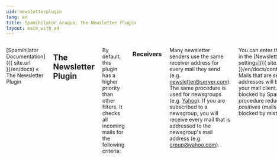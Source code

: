 ```yaml
---
uid: newsletterplugin
lang: en
title: Spamihilator &raquo; The Newsletter Plugin
layout: main_with_ad
---
```


<div class="row">
<div class="twelve columns" markdown="1">

[Spamihilator Documentation]({{ site.url }}/en/docs) &laquo; The Newsletter Plugin

## The Newsletter Plugin

By default, this plugin has a higher priority than other filters. It checks all incoming mails for the following criteria:

### Receivers

Many newsletter senders use the same receiver address for every mail they send (e.g. newsletter@server.com). The same procedure is used for newsgroups (e.g. [Yahoo](http://www.yahoo.com/)). If you are subscribed to a newsgroup, you will receive every mail that is addressed to the newsgroup's mail address (e.g. group@yahoo.com).

You can enter these addresses in the [Newsletter Plugin settings]({{ site.url }}/en/docs/confignewsgroups). Mails that are sent to these addresses will be forwarded to your mail client. They won't be blocked by Spamihilator. This procedure reduces _false positives_ (mails that have been blocked by mistake).

### Signatures

The subject of most newsletters contains a specific signature (e.g. `[Spamihilator Newsletter]`).

You can enter these signatures in the [Newsletter Plugin settings]({{ site.url }}/en/docs/configsignatures). Mails that have such a signature in the subject will be forwarded to your mail client. They won't be blocked by Spamihilator. This procedure reduces _false positives_ (mails that have been blocked by mistake).

### Filter Priority

It is recommended that you give this plugin a very high priority. This ensures that the plugin is able to recognize all incoming newsletters and newsgroup mails as non-spam and forward them to your mail client.

</div>
</div>
